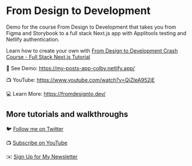 # From Design to Development

Demo for the course From Design to Development that takes you from Figma and Storybook to a full stack Next.js app with Applitools testing and Netlify authentication.

Learn how to create your own with [From Design to Development Crash Course - Full Stack Next.js Tutorial](https://www.youtube.com/watch?v=QjZIeA952jE)

🚀 See Demo: https://my-posts-app-colby.netlify.app/

📺 YouTube: https://www.youtube.com/watch?v=QjZIeA952jE

💻 Learn More: https://fromdesignto.dev/

## More tutorials and walkthroughs

🐦 [Follow me on Twitter](https://twitter.com/colbyfayock)

📺 [Subscribe on YouTube](https://www.youtube.com/colbyfayock)

✉️ [Sign Up for My Newsletter](https://colbyfayock.com/newsletter)
